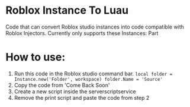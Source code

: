 # Roblox Instance To Luau
Code that can convert Roblox studio instances into code compatible with Roblox Injectors.
Currently only supports these Instances: Part

# How to use:
1) Run this code in the Roblox studio command bar. `local folder = Instance.new('Folder', workspace) folder.Name = 'Source'`
2) Copy the code from 'Come Back Soon'
3) Create a new script inside the serverscriptservice
4) Remove the print script and paste the code from step 2
